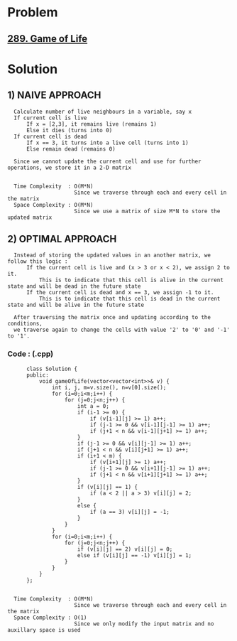 # Problem

## [289. Game of Life](https://leetcode.com/problems/game-of-life/)


# Solution 

## 1) NAIVE APPROACH

      Calculate number of live neighbours in a variable, say x
      If current cell is live 
          If x = [2,3], it remains live (remains 1)
          Else it dies (turns into 0) 
      If current cell is dead
          If x == 3, it turns into a live cell (turns into 1)
          Else remain dead (remains 0)
          
      Since we cannot update the current cell and use for further operations, we store it in a 2-D matrix
          
          
      Time Complexity  : O(M*N) 
                         Since we traverse through each and every cell in the matrix
      Space Complexity : O(M*N)
                         Since we use a matrix of size M*N to store the updated matrix
                         
                         
                         
## 2) OPTIMAL APPROACH

      Instead of storing the updated values in an another matrix, we follow this logic :
          If the current cell is live and (x > 3 or x < 2), we assign 2 to it.
              This is to indicate that this cell is alive in the current state and will be dead in the future state
          If the current cell is dead and x == 3, we assign -1 to it.
              This is to indicate that this cell is dead in the current state and will be alive in the future state
              
      After traversing the matrix once and updating according to the conditions, 
      we traverse again to change the cells with value '2' to '0' and '-1' to '1'.
      
      
   ### Code : (.cpp)
    
          class Solution {
          public:
              void gameOfLife(vector<vector<int>>& v) {
                  int i, j, m=v.size(), n=v[0].size();
                  for (i=0;i<m;i++) {
                      for (j=0;j<n;j++) {
                          int a = 0;
                          if (i-1 >= 0) {
                              if (v[i-1][j] >= 1) a++;
                              if (j-1 >= 0 && v[i-1][j-1] >= 1) a++;
                              if (j+1 < n && v[i-1][j+1] >= 1) a++;
                          }
                          if (j-1 >= 0 && v[i][j-1] >= 1) a++;
                          if (j+1 < n && v[i][j+1] >= 1) a++;
                          if (i+1 < m) {
                              if (v[i+1][j] >= 1) a++;
                              if (j-1 >= 0 && v[i+1][j-1] >= 1) a++;
                              if (j+1 < n && v[i+1][j+1] >= 1) a++;
                          }
                          if (v[i][j] == 1) {
                              if (a < 2 || a > 3) v[i][j] = 2;
                          }
                          else {
                              if (a == 3) v[i][j] = -1;
                          }   
                      }
                  }
                  for (i=0;i<m;i++) {
                      for (j=0;j<n;j++) {
                          if (v[i][j] == 2) v[i][j] = 0;
                          else if (v[i][j] == -1) v[i][j] = 1;
                      }
                  }
              }
          };

 
      Time Complexity  : O(M*N) 
                         Since we traverse through each and every cell in the matrix
      Space Complexity : O(1)
                         Since we only modify the input matrix and no auxillary space is used  

